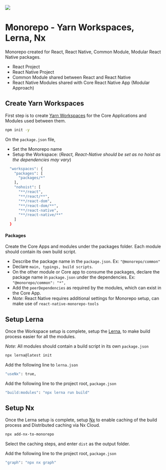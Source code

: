 ![](https://i.imgur.com/RPZlYE2.png)

# Monorepo - Yarn Workspaces, Lerna, Nx

Monorepo created for React, React Native, Common Module, Modular React Native packages.

- React Project
- React Native Project
- Common Module shared between React and React Native
- React Native Modules shared with Core React Native App (Modular Approach)

## Create Yarn Workspaces

First step is to create [Yarn Workspaces](https://classic.yarnpkg.com/lang/en/docs/workspaces/) for the Core Applications and Modules used between them.

```bash
npm init -y
```

On the `package.json` file,

- Set the Monorepo name
- Setup the Workspace: (_React, React-Native should be set as no hoist as the dependencies may vary_)

```bash
  "workspaces": {
    "packages": [
      "packages/*"
    ],
    "nohoist": [
      "**/react",
      "**/react/**",
      "**/react-dom",
      "**/react-dom/**",
      "**/react-native",
      "**/react-native/**"
    ]
  }
```

#### Packages

Create the Core Apps and modules under the packages folder. Each module should contain its own build script.

- Describe the package name in the `package.json`. Ex: `"@monorepo/common"`
- Declare `main, typings, build scripts`.
- On the other module or Core app to consume the packages, declare the package name in `package.json` under the dependencies. Ex: `"@monorepo/common": "*",`
- Add the `peerDependencies` as required by the modules, which can exist in the Core App.
- _Note_: React Native requires additional settings for Monorepo setup, can make use of `react-native-monorepo-tools`

## Setup Lerna

Once the Workspace setup is complete, setup the [Lerna](https://lerna.js.org/), to make build process easier for all the modules.

_Note_: All modules should contain a build script in its own `package.json`

```bash
npx lerna@latest init
```

Add the following line to `lerna.json`

```bash
"useNx": true,
```

Add the following line to the project root, `package.json`

```bash
"build:modules": "npx lerna run build"
```

## Setup Nx

Once the Lerna setup is complete, setup [Nx](https://nx.dev/) to enable caching of the build process and Distributed caching via Nx Cloud.

```bash
npx add-nx-to-monorepo
```

Select the caching steps, and enter `dist` as the output folder.

Add the following line to the project root, `package.json`

```bash
"graph": "npx nx graph"
```
